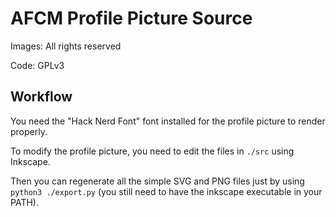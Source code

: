 # AFCM Profile Picture Source

Images: All rights reserved

Code: GPLv3

## Workflow

You need the "Hack Nerd Font" font installed for the profile picture to render properly.

To modify the profile picture, you need to edit the files in `./src` using Inkscape.

Then you can regenerate all the simple SVG and PNG files just by using `python3 ./export.py` (you still need to have the inkscape executable in your PATH).
